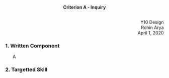 
<p align="center">
  <b>Criterion A - Inquiry</b>
  <br><br>
</p>

<p align="right">
  Y10 Design <br>
  Rohin Arya <br>
  April 1, 2020 <br>
</p>

### 1. Written Component

&nbsp;&nbsp;&nbsp;&nbsp;&nbsp;&nbsp;A


### 2. Targetted Skill